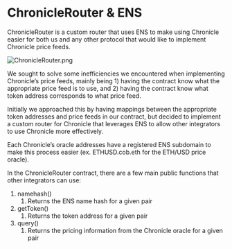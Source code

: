 # ChronicleRouter & ENS

ChronicleRouter is a custom router that uses ENS to make using Chronicle easier for both us and any other protocol that would like to implement Chronicle price feeds.

![ChronicleRouter.png](ChronicleRouter%20&%20ENS%207093d2d1b4294dbaac9e510788796e2d/ChronicleRouter.png)

We sought to solve some inefficiencies we encountered when implementing Chronicle’s price feeds, mainly being 1) having the contract know what the appropriate price feed is to use, and 2) having the contract know what token address corresponds to what price feed.

Initially we approached this by having mappings between the appropriate token addresses and price feeds in our contract, but decided to implement a custom router for Chronicle that leverages ENS to allow other integrators to use Chronicle more effectively.

Each Chronicle’s oracle addresses have a registered ENS subdomain to make this process easier (ex. ETHUSD.cob.eth for the ETH/USD price oracle).

In the ChronicleRouter contract, there are a few main public functions that other integrators can use:

1. namehash()
    1. Returns the ENS name hash for a given pair
2. getToken()
    1. Returns the token address for a given pair
3. query()
    1. Returns the pricing information from the Chronicle oracle for a given pair